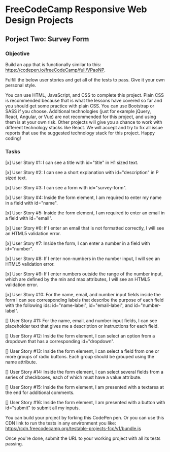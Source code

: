 # FreeCodeCamp Responsive Web Design Projects

## Porject Two: Survey Form 

### Objective
Build an app that is functionally similar to this: https://codepen.io/freeCodeCamp/full/VPaoNP.

Fulfill the below user stories and get all of the tests to pass. Give it your own personal style.

You can use HTML, JavaScript, and CSS to complete this project. Plain CSS is recommended because that is what the lessons have covered so far and you should get some practice with plain CSS. You can use Bootstrap or SASS if you choose. Additional technologies (just for example jQuery, React, Angular, or Vue) are not recommended for this project, and using them is at your own risk. Other projects will give you a chance to work with different technology stacks like React. We will accept and try to fix all issue reports that use the suggested technology stack for this project. Happy coding!

### Tasks

[x] User Story #1: I can see a title with id="title" in H1 sized text.

[x] User Story #2: I can see a short explanation with id="description" in P sized text.

[x] User Story #3: I can see a form with id="survey-form".

[x] User Story #4: Inside the form element, I am required to enter my name in a field with id="name".

[x] User Story #5: Inside the form element, I am required to enter an email in a field with id="email".

[x] User Story #6: If I enter an email that is not formatted correctly, I will see an HTML5 validation error.

[x] User Story #7: Inside the form, I can enter a number in a field with id="number".

[x] User Story #8: If I enter non-numbers in the number input, I will see an HTML5 validation error.

[x] User Story #9: If I enter numbers outside the range of the number input, which are defined by the min and max attributes, I will see an HTML5 validation error.

[x] User Story #10: For the name, email, and number input fields inside the form I can see corresponding labels that describe the purpose of each field with the following ids: id="name-label", id="email-label", and id="number-label".

[] User Story #11: For the name, email, and number input fields, I can see placeholder text that gives me a description or instructions for each field.

[] User Story #12: Inside the form element, I can select an option from a dropdown that has a corresponding id="dropdown".

[] User Story #13: Inside the form element, I can select a field from one or more groups of radio buttons. Each group should be grouped using the name attribute.

[] User Story #14: Inside the form element, I can select several fields from a series of checkboxes, each of which must have a value attribute.

[] User Story #15: Inside the form element, I am presented with a textarea at the end for additional comments.

[] User Story #16: Inside the form element, I am presented with a button with id="submit" to submit all my inputs.


You can build your project by forking this CodePen pen. Or you can use this CDN link to run the tests in any environment you like: https://cdn.freecodecamp.org/testable-projects-fcc/v1/bundle.js

Once you're done, submit the URL to your working project with all its tests passing.